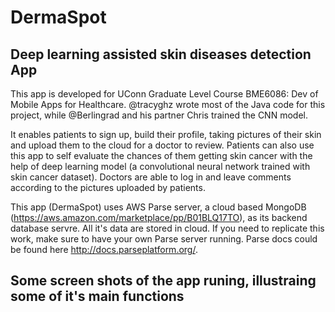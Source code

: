 # DermaSpot
## Deep learning assisted skin diseases detection App
This app is developed for UConn Graduate Level Course BME6086: Dev of Mobile Apps for Healthcare. @tracyghz wrote most of the Java
code for this project, while @Berlingrad and his partner Chris trained the CNN model. 

It enables patients to sign up, build their profile, taking pictures of their skin and upload them to the cloud for a doctor to review. Patients can also use this app
to self evaluate the chances of them getting skin cancer with the help of deep learning model (a convolutional neural network trained with
skin cancer dataset). Doctors are able to log in and leave comments according to the pictures uploaded by patients.

This app (DermaSpot) uses AWS Parse server, a cloud based MongoDB (https://aws.amazon.com/marketplace/pp/B01BLQ17TO), as its backend database servre. All it's data are stored in cloud. If you need to replicate this work,
make sure to have your own Parse server running. Parse docs could be found here http://docs.parseplatform.org/.

## Some screen shots of the app runing, illustraing some of it's main functions




